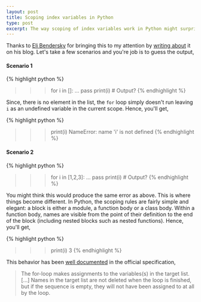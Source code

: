 ```yaml
---
layout: post
title: Scoping index variables in Python
type: post
excerpt: The way scoping of index variables work in Python might surprise a few! This article is all about dealing with them by considering few scenarios and understanding the behavior.
---
```


Thanks to [Eli Bendersky](http://eli.thegreenplace.net/) for bringing this to my attention by [writing about](http://eli.thegreenplace.net/2015/the-scope-of-index-variables-in-pythons-for-loops/) it on his blog. Let's
take a few scenarios and you're job is to guess the output,

#### Scenario 1

{% highlight python %}
>>> for i in []:
...    pass
>>> print(i)       # Output?
{% endhighlight %}

Since, there is no element in the list, the `for` loop simply doesn't run leaving `i` as an undefined variable in the current
scope. Hence, you'll get,

{% highlight python %}
>>> print(i)
NameError: name 'i' is not defined
{% endhighlight %}

#### Scenario 2

{% highlight python %}
>>> for i in [1,2,3]:
...    pass
>>> print(i)       # Output?
{% endhighlight %}

You might think this would produce the same error as above. This is where things become different. In Python, the scoping rules 
are fairly simple and elegant: a block is either a module, a function body or a class body. Within a function body, names are 
visible from the point of their definition to the end of the block (including nested blocks such as nested functions). Hence, you'll get,

{% highlight python %}
>>> print(i)
3
{% endhighlight %}

This behavior has been [well documented](https://docs.python.org/dev/reference/compound_stmts.html#for) in the official specification,

> The for-loop makes assignments to the variables(s) in the target list. [...] Names in the target list are not deleted when 
the loop is finished, but if the sequence is empty, they will not have been assigned to at all by the loop.